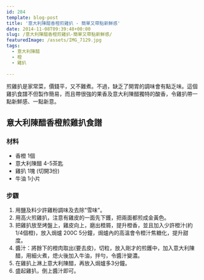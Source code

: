 ```yaml
---
id: 284
template: blog-post
title: '意大利陳醋香橙煎雞扒 - 簡單又帶點新鮮感'
date: 2014-11-08T09:39:48+00:00
slug: /意大利陳醋香橙煎雞扒-簡單又帶點新鮮感/
featuredImage: /assets/IMG_7129.jpg
tags:
  - 意大利陳醋
  - 橙
  - 雞扒
 
---
```

煎雞扒是家常菜，價錢平，又不難煮。不過，缺乏了開胃的調味會有點乏味。這個雞扒食譜不但製作簡易，而且帶很強的果香及意大利陳醋獨特的酸香，令雞扒帶一點新鮮感、一點新意。

<!--more-->

## 意大利陳醋香橙煎雞扒食譜

### 材料

* 香橙 1個
* 意大利陳醋 4-5茶匙
* 雞扒 1塊 (切開3份)
* 牛油 1小片

### 步驟

  1. 用鹽及料少許雞粉調味及去除"雪味"。
  2. 用高火煎雞扒，注意有雞皮的一面先下鑊，把兩面都煎成金黃色。
  3. 把雞扒放至烤盤上，雞皮向上，磨出橙屑，提升橙香，並且加入少許橙汁(約1/4個橙)，放入焗爐 200C 5分鐘，焗爐內的高溫會令橙汁焦糖化，提升甜度。
  4. 醬汁：將餘下的橙肉取出(要去皮)，切粒，放入剛才的煎鑊中，加入意大利陳醋，用細火煮，熄火後加入牛油，拌勻，令醬汁變濃。
  5. 在雞扒上淋上意大利陳醋，再放入焗爐多3分鐘。
  6. 盛起雞扒，倒上醬汁即可。